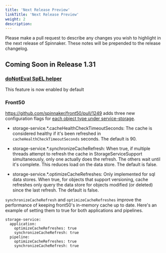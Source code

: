 ```yaml
---
title: 'Next Release Preview'
linkTitle: 'Next Release Preview'
weight: 2
description:
---
```


Please make a pull request to describe any changes you wish to highlight
in the next release of Spinnaker. These notes will be prepended to the release
changelog.

## Coming Soon in Release 1.31

### [doNotEval SpEL helper](https://spinnaker.io/changelogs/1.30.0-changelog/#donoteval-spel-helper)
This feature is now enabled by default

### Front50

https://github.com/spinnaker/front50/pull/1249 adds three new configuration flags for [each object type under service-storage](https://github.com/spinnaker/front50/blob/568743732dcb47cc576a178795b6a992923f1d3c/front50-core/src/main/java/com/netflix/spinnaker/front50/config/StorageServiceConfigurationProperties.java#L8).

* storage-service.*.cacheHealthCheckTimeoutSeconds: The cache is considered healthy if it's been refreshed in `cacheHealthCheckTimeoutSeconds` seconds.  The default is 90.

* storage-service.*.synchronizeCacheRefresh: When true, if multiple threads attempt to refresh the cache in StorageServiceSupport simultaneously, only one actually does the refresh. The others wait until it's complete. This reduces load on the data store.  The default is false.

* storage-service.*.optimizeCacheRefreshes: Only implemented for sql data stores.  When true, for objects that support versioning, cache refreshes only query the data store for objects modified (or deleted) since the last refresh.  The default is false.

`synchronizeCacheRefresh` and `optimizeCacheRefreshes` improve the performance of keeping front50's in-memory cache up to date.  Here's an example of setting them to true for both applications and pipelines.

    storage-service:
      application:
        optimizeCacheRefreshes: true
        synchronizeCacheRefresh: true
      pipeline:
        optimizeCacheRefreshes: true
        synchronizeCacheRefresh: true
